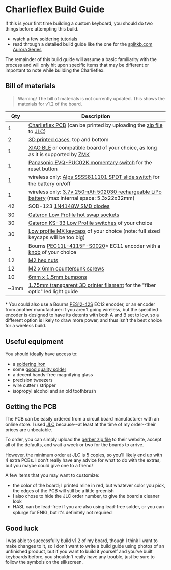 # Charlieflex Build Guide

If this is your first time building a custom keyboard,
you should do two things before attempting this build.

- watch a few [soldering][how-to-solder] [tutorials][soldering101]
- read through a detailed build guide like
  the one for the [splitkb.com Aurora Series][splitkb-build-guide]

The remainder of this build guide will assume a basic familiarity with the process
and will only hit upon specific items that may be different or important to note while
building the Charlieflex.

## Bill of materials

> Warning! The bill of materials is not currently updated. This shows the materials for v1.2 of the board.

| Qty  | Description                                                                                              |
| ---- | -------------------------------------------------------------------------------------------------------- |
| 1    | [Charlieflex PCB][pcb] (can be printed by uploading the [zip file][gerber] to [JLC][jlcpcb])             |
| 2    | [3D printed cases][case], top and bottom                                                                 |
| 1    | [XIAO BLE][xiao] or compatible board of your choice, as long as it is supported by [ZMK][zmk-xiao]       |
| 1    | [Panasonic EVQ-PUC02K momentary switch][reset] for the reset button                                      |
| 1    | wireless only: [Alps SSSS811101 SPDT slide switch][power] for the battery on/off                         |
| 1    | wireless only: [3.7v 250mAh 502030 rechargeable LiPo battery][battery] (max internal space: 5.3x22x32mm) |
| 42   | SOD-123 [1N4148W SMD diodes][sod123]                                                                     |
| 30   | [Gateron Low Profile hot swap sockets][sockets]                                                          |
| 30   | [Gateron KS-33 Low Profile switches][switches] of your choice                                            |
| 30   | [Low profile MX keycaps][keycaps] of your choice (note: full sized keycaps will be too big)              |
| 1    | Bourns [PEC11L-4115F-S0020][encoder]\* EC11 encoder with a [knob][case] of your choice                   |
| 12   | [M2 hex nuts][hexnuts]                                                                                   |
| 12   | [M2 x 6mm countersunk screws][screws]                                                                    |
| 10   | [6mm x 1.5mm bumpons][bumpons]                                                                           |
| ~3mm | [1.75mm transparent 3D printer filament][filament] for the "fiber optic" led light guide                 |

\* You could also use a Bourns [PES12-42S][smallencoder] EC12 encoder,
or an encoder from another manufacturer if you aren't going wireless,
but the specified encoder is designed to have its detents with both A and B set to low,
so a different option is likely to draw more power,
and thus isn't the best choice for a wireless build.

## Useful equipment

You should ideally have access to:

- a [soldering iron][pinecil]
- some [good quality solder][kester]
- a decent hands-free magnifying glass
- precision tweezers
- wire cutter / stripper
- isopropyl alcohol and an old toothbrush

## Getting the PCB

The PCB can be easily ordered from a circuit board manufacturer with an online store.
I used [JLC][jlcpcb] because--at least at the time of my order--their prices are unbeatable.

To order, you can simply upload the [gerber zip file][gerber] to their website,
accept all of the defaults, and wait a week or two for the boards to arrive.

However, the minimum order at JLC is 5 copies, so you'll likely end up
with 4 extra PCBs. I don't really have any advice for what to do with
the extras, but you maybe could give one to a friend!

A few items that you may want to customize:

- the color of the board; I printed mine in red, but whatever color you pick, the edges of the PCB will still be a little greenish
- I also chose to hide the JLC order number, to give the board a cleaner look
- HASL can be lead-free if you are also using lead-free solder, or you can splurge for ENIG, but it's definitely not required

## Good luck

I was able to successfully build v1.2 of my board,
though I think I want to make changes to it,
so I don't want to write a build guide using photos
of an unfinished product,
but if you want to build it yourself
and you've built keyboards before,
you shouldn't really have any trouble,
just be sure to follow the symbols on the silkscreen.

[battery]: https://ydlbattery.com/products/3-7v-250mah-502030-lithium-polymer-ion-battery
[bumpons]: https://www.walmart.com/ip/Small-Door-Bumpers-Self-Adhesive-Clear-Rubber-Feet-Tiny-Bumpons-1-4-Diameter-X-1-16-Thick-100-Pack-u2026/2377364014
[case]: cases/
[encoder]: https://www.mouser.com/ProductDetail/Bourns/PEC11L-4115F-S0020?qs=gk21WLQFtgRAgrgJZfpkWw%3D%3D
[filament]: https://gizmodorks.com/nylon-filament-200-g-spool/
[gerber]: pcb/chuck-gerbers.zip
[hexnuts]: https://www.getfpv.com/m2-black-metal-hex-nut-set-of-8.html
[how-to-solder]: https://www.google.com/search?q=youtube+how+to+solder
[jlc3dp]: https://jlc3dp.com/
[jlcpcb]: https://jlcpcb.com/
[kester]: https://typeractive.xyz/products/kester-solder-wire-tube
[keycaps]: https://nuphy.com/collections/keycaps/products/numoji-nsa
[pcb]: pcb/
[pinecil]: https://typeractive.xyz/products/pinecil
[power]: https://typeractive.xyz/products/power-switch
[reset]: https://typeractive.xyz/products/reset-button
[rgbled]: https://github.com/caksoylar/zmk-rgbled-widget
[smallencoder]: https://www.mouser.com/ProductDetail/Bourns/PES12-42S-N0024?qs=9fn1gpisni7dJzyRXeQZlQ%3D%3D
[sockets]: https://www.gateron.com/products/gateron-low-profile-switch-hot-swap-pcb-socket
[sod123]: https://typeractive.xyz/products/smd-diodes
[soldering101]: https://www.google.com/search?q=youtube+soldering+101
[splitkb-build-guide]: https://docs.splitkb.com/product-guides/aurora-series/build-guide
[switches]: https://nuphy.com/collections/switches/products/nuphy-wisteria-t55-low-profile-switches
[xiao]: https://wiki.seeedstudio.com/XIAO_BLE/
[zmk]: https://zmk.dev/
[zmk-xiao]: https://zmk.dev/docs/hardware#seeed_xiao
[zmkdocs]: https://zmk.dev/docs
[zmkrepo]: https://zmk.dev/docs/user-setup
[zmkstudio]: https://zmk.studio/
[ergogen]: https://ergogen.xyz
[ergonautone]: https://ergonautkb.com/docs/keyboards/ergonaut-one/intro/
[klor]: https://github.com/GEIGEIGEIST/KLOR
[ohl]: LICENSE.txt
[screws]: https://monsterbolts.com/products/mach-phil-flat-a2-m2?variant=21222571802707
[firmware]: https://github.com/ctranstrum/chuck/tree/zmk
